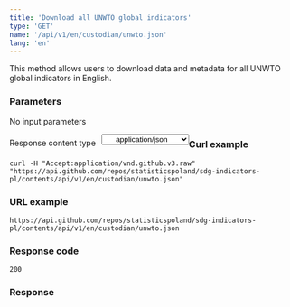 ```yaml
---
title: 'Download all UNWTO global indicators'
type: 'GET'
name: '/api/v1/en/custodian/unwto.json'
lang: 'en'
---
```


This method allows users to download data and metadata for all UNWTO global indicators in English.

### Parameters

<p>No input parameters</p>

<p style='float:left;margin-top: 7px;'>Response content type</p>
<select style='float:left;padding: 0px 15px;width: 155px;margin-left: 10px;text-align-last: center;'>
  <option>application/json</option>
</select>

<div id='example1'>

<h3 id="przykładowy-curl">Curl example</h3>

<p><code class="highlighter-rouge">curl -H "Accept:application/vnd.github.v3.raw" "https://api.github.com/repos/statisticspoland/sdg-indicators-pl/contents/api/v1/en/custodian/unwto.json"</code></p>

<h3 id="przykładowy-url">URL example</h3>

<p><code class="highlighter-rouge">https://api.github.com/repos/statisticspoland/sdg-indicators-pl/contents/api/v1/en/custodian/unwto.json</code></p>

<h3 id="przykładowy-kod-odpowiedzi">Response code</h3>

<p><code class="highlighter-rouge">200</code></p>

<h3 id="przykładowa-odpowiedź">Response</h3>

<p><code class="highlighter-rouge" id="show-data-en-unwto">
</code></p>

</div>

<script>

$.getJSON('https://sdg.gov.pl/api/v1/en/custodian/unwto.json', function(data) {
    $('#show-data-en-unwto').html(JSON.stringify(data, null, 2));
});

</script>
